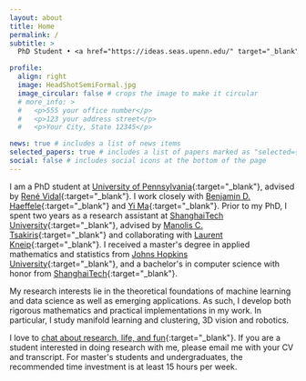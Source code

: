 ```yaml
---
layout: about
title: Home
permalink: /
subtitle: >
  PhD Student • <a href="https://ideas.seas.upenn.edu/" target="_blank">Innovation in Data Engineering and Science (IDEAS)</a> • <a href="https://www.upenn.edu/" target="_blank">University of Pennsylvania</a> • <a href="mailto:tjding@upenn.edu"> Email: tjding@upenn.edu</a>

profile:
  align: right
  image: HeadShotSemiFormal.jpg
  image_circular: false # crops the image to make it circular
  # more_info: >
  #   <p>555 your office number</p>
  #   <p>123 your address street</p>
  #   <p>Your City, State 12345</p>

news: true # includes a list of news items
selected_papers: true # includes a list of papers marked as "selected={true}"
social: false # includes social icons at the bottom of the page
---
```


<!-- Write your biography here. Tell the world about yourself. Link to your favorite [subreddit](http://reddit.com). You can put a picture in, too. The code is already in, just name your picture `prof_pic.jpg` and put it in the `img/` folder.

Put your address / P.O. box / other info right below your picture. You can also disable any of these elements by editing `profile` property of the YAML header of your `_pages/about.md`. Edit `_bibliography/papers.bib` and Jekyll will render your [publications page](/al-folio/publications/) automatically.

Link to your social media connections, too. This theme is set up to use [Font Awesome icons](https://fontawesome.com/) and [Academicons](https://jpswalsh.github.io/academicons/), like the ones below. Add your Facebook, Twitter, LinkedIn, Google Scholar, or just disable all of them. -->

I am a PhD student at [University of Pennsylvania](https://www.upenn.edu/){:target="\_blank"}, advised by [René Vidal](http://cis.jhu.edu/~rvidal/){:target="\_blank"}. I work closely with [Benjamin D. Haeffele](https://www.cis.jhu.edu/~haeffele/){:target="\_blank"} and [Yi Ma](http://people.eecs.berkeley.edu/~yima/){:target="\_blank"}. Prior to my PhD, I spent two years as a research assistant at [ShanghaiTech University](https://sist.shanghaitech.edu.cn/sist_en/){:target="\_blank"}, advised by [Manolis C. Tsakiris](https://sites.google.com/site/manolisctsakiris/){:target="\_blank"} and collaborating with [Laurent Kneip](https://laurentkneip.com/){:target="\_blank"}. I received a master's degree in applied mathematics and statistics from [Johns Hopkins University](https://www.jhu.edu/){:target="\_blank"}, and a bachelor's in computer science with honor from [ShanghaiTech](https://sist.shanghaitech.edu.cn/sist_en/){:target="\_blank"}.

My research interests lie in the theoretical foundations of machine learning and data science as well as emerging applications. As such, I develop both rigorous mathematics and practical implementations in my work. In particular, I study manifold learning and clustering, 3D vision and robotics.

I love to [chat about research, life, and fun](https://calendar.app.google/nvvmk8SyRUcHKMvg9){:target="\_blank"}. If you are a student interested in doing research with me, please email me with your CV and transcript. For master's students and undergraduates, the recommended time investment is at least 15 hours per week.
